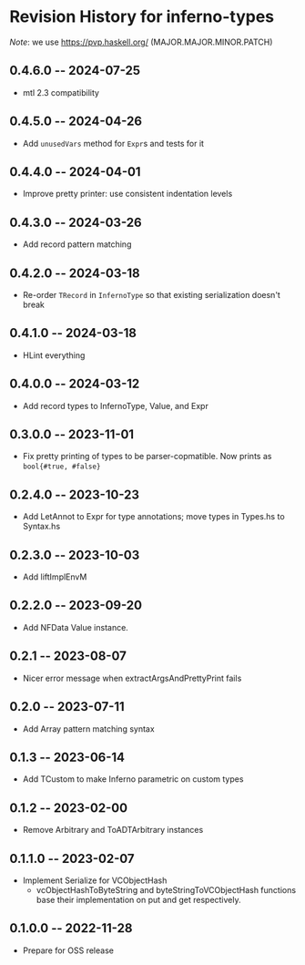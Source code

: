 # Revision History for inferno-types
*Note*: we use https://pvp.haskell.org/ (MAJOR.MAJOR.MINOR.PATCH)

## 0.4.6.0 -- 2024-07-25
* mtl 2.3 compatibility

## 0.4.5.0 -- 2024-04-26
* Add `unusedVars` method for `Expr`s and tests for it

## 0.4.4.0 -- 2024-04-01
* Improve pretty printer: use consistent indentation levels

## 0.4.3.0 -- 2024-03-26
* Add record pattern matching

## 0.4.2.0 -- 2024-03-18
* Re-order `TRecord` in `InfernoType` so that existing serialization doesn't break

## 0.4.1.0 -- 2024-03-18
* HLint everything

## 0.4.0.0 -- 2024-03-12
* Add record types to InfernoType, Value, and Expr

## 0.3.0.0 -- 2023-11-01
* Fix pretty printing of types to be parser-copmatible. Now prints as `bool{#true, #false}`

## 0.2.4.0 -- 2023-10-23
* Add LetAnnot to Expr for type annotations; move types in Types.hs to Syntax.hs

## 0.2.3.0 -- 2023-10-03
* Add liftImplEnvM

## 0.2.2.0 -- 2023-09-20
* Add NFData Value instance.

## 0.2.1 -- 2023-08-07
* Nicer error message when extractArgsAndPrettyPrint fails

## 0.2.0 -- 2023-07-11
* Add Array pattern matching syntax

## 0.1.3 -- 2023-06-14
* Add TCustom to make Inferno parametric on custom types

## 0.1.2 -- 2023-02-00
* Remove Arbitrary and ToADTArbitrary instances

## 0.1.1.0 -- 2023-02-07
* Implement Serialize for VCObjectHash 
  * vcObjectHashToByteString and byteStringToVCObjectHash functions base their implementation on put and get respectively.

## 0.1.0.0 -- 2022-11-28
* Prepare for OSS release
